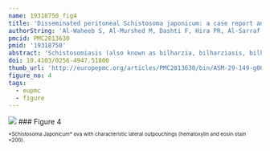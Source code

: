 ```yaml
---
name: 19318750_fig4
title: 'Disseminated peritoneal Schistosoma japonicum: a case report and review of the pathological manifestations of the helminth.'
authorString: 'Al-Waheeb S, Al-Murshed M, Dashti F, Hira PR, Al-Sarraf L.'
pmcid: PMC2813630
pmid: '19318750'
abstract: 'Schistosomiasis (also known as bilharzia, bilharziasis, bilharziosis or snail fever) is a human disease syndrome caused by infection from one of several species of parasitic trematodes of the genus Schistosoma. The three main species infecting humans are S haematobium, S japonicum, and S mansoni. S japonicum is most common in the far east, mostly in China and the Philippines. We present an unusual case of S japonicum in a 32-year-old Filipino woman who had schistosomal ova studding the peritoneal cavity and forming a mass in the right iliac fossa.'
doi: 10.4103/0256-4947.51800
thumb_url: 'http://europepmc.org/articles/PMC2813630/bin/ASM-29-149-g004.gif'
figure_no: 4
tags:
  - eupmc
  - figure
---
```

<img src='http://europepmc.org/articles/PMC2813630/bin/ASM-29-149-g004.jpg' style='max-height: 300px'>
### Figure 4
<p style='font-size: 10px;'>*Schistosoma Japonicum* ova with characteristic lateral outpouchings (hematoxylin and eosin stain ×200).</p>